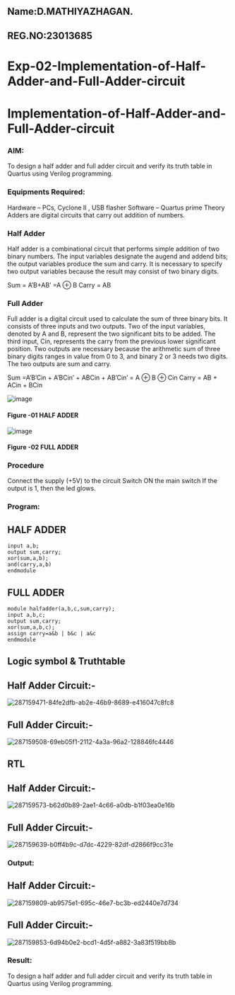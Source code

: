 ## Name:D.MATHIYAZHAGAN.
## REG.NO:23013685
# Exp-02-Implementation-of-Half-Adder-and-Full-Adder-circuit

# Implementation-of-Half-Adder-and-Full-Adder-circuit
### AIM:
To design a half adder and full adder circuit and verify its truth table in Quartus using Verilog programming.

### Equipments Required:
Hardware – PCs, Cyclone II , USB flasher
Software – Quartus prime
Theory
Adders are digital circuits that carry out addition of numbers.

### Half Adder
Half adder is a combinational circuit that performs simple addition of two binary numbers. The input variables designate the augend and addend bits; the output variables produce the sum and carry. It is necessary to specify two output variables because the result may consist of two binary digits.

Sum = A’B+AB’ =A ⊕ B Carry = AB

### Full Adder
Full adder is a digital circuit used to calculate the sum of three binary bits. It consists of three inputs and two outputs. Two of the input variables, denoted by A and B, represent the two significant bits to be added. The third input, Cin, represents the carry from the previous lower significant position. Two outputs are necessary because the arithmetic sum of three binary digits ranges in value from 0 to 3, and binary 2 or 3 needs two digits. The two outputs are sum and carry.

Sum =A’B’Cin + A’BCin’ + ABCin + AB’Cin’ = A ⊕ B ⊕ Cin Carry = AB + ACin + BCin

 ![image](https://user-images.githubusercontent.com/36288975/163552156-a13e5a56-c638-4110-97d9-8896907c8d25.png)

#### Figure -01 HALF ADDER 


![image](https://user-images.githubusercontent.com/36288975/163552057-b3547877-6d07-45b4-b7e0-bcfebfad9e1d.png)

#### Figure -02 FULL ADDER 

### Procedure

Connect the supply (+5V) to the circuit
Switch ON the main switch
If the output is 1, then the led glows.
### Program:
## HALF ADDER
```module halfadder(a,b,sum,carry);
input a,b;
output sum,carry;
xor(sum,a,b);
and(carry,a,b)
endmodule
```
## FULL ADDER
```
module halfadder(a,b,c,sum,carry);
input a,b,c;
output sum,carry;
xor(sum,a,b,c);
assign carry=a&b | b&c | a&c
endmodule
```
## Logic symbol & Truthtable
## Half Adder Circuit:-
![287159471-84fe2dfb-ab2e-46b9-8689-e416047c8fc8](https://github.com/MathiyazhaganDhanapal/Exp-02-Implementation-of-Half-Adder-and-Full-Adder-circuit/assets/145981115/2f9aa6ee-1be8-48ad-8822-b5d2f0451128)
## Full Adder Circuit:-
![287159508-69eb05f1-2112-4a3a-96a2-128846fc4446](https://github.com/MathiyazhaganDhanapal/Exp-02-Implementation-of-Half-Adder-and-Full-Adder-circuit/assets/145981115/ec15d4a5-527f-4e61-80bd-d52d6d19c3bf)

## RTL
## Half Adder Circuit:-
![287159573-b62d0b89-2ae1-4c66-a0db-b1f03ea0e16b](https://github.com/MathiyazhaganDhanapal/Exp-02-Implementation-of-Half-Adder-and-Full-Adder-circuit/assets/145981115/cb7c5909-e906-474b-9dab-986d67a9e5b4)
## Full Adder Circuit:-
![287159639-b0ff4b9c-d7dc-4229-82df-d2866f9cc31e](https://github.com/MathiyazhaganDhanapal/Exp-02-Implementation-of-Half-Adder-and-Full-Adder-circuit/assets/145981115/dada2548-fc67-4fb0-8564-e60e31beea30)

### Output:
## Half Adder Circuit:-
![287159809-ab9575e1-695c-46e7-bc3b-ed2440e7d734](https://github.com/MathiyazhaganDhanapal/Exp-02-Implementation-of-Half-Adder-and-Full-Adder-circuit/assets/145981115/c1dcedc6-a772-437e-bbcd-4fd4fb1fdb19)
## Full Adder Circuit:-
![287159853-6d94b0e2-bcd1-4d5f-a882-3a83f519bb8b](https://github.com/MathiyazhaganDhanapal/Exp-02-Implementation-of-Half-Adder-and-Full-Adder-circuit/assets/145981115/39dcaf18-36f8-45bd-9e34-eaa0850fc567)

### Result:
To design a half adder and full adder circuit and verify its truth table in Quartus using Verilog programming.
